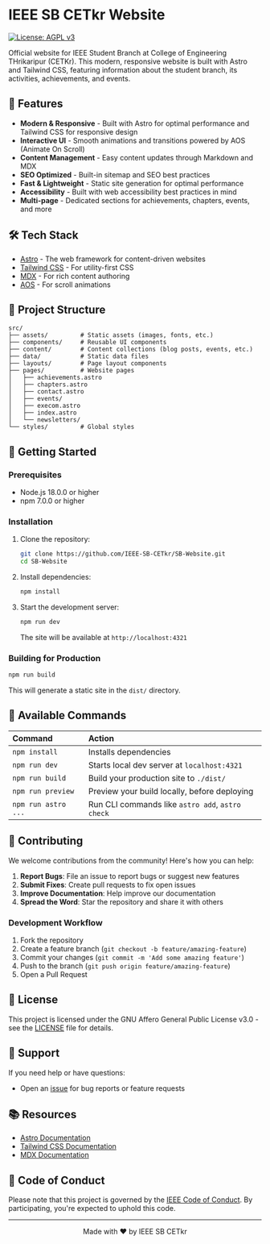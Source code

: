 # IEEE SB CETkr Website

[![License: AGPL v3](https://img.shields.io/badge/License-AGPL_v3-blue.svg)](https://www.gnu.org/licenses/agpl-3.0)

Official website for IEEE Student Branch at College of Engineering THrikaripur (CETKr). This modern, responsive website is built with Astro and Tailwind CSS, featuring information about the student branch, its activities, achievements, and events.

## 🚀 Features

- **Modern & Responsive** - Built with Astro for optimal performance and Tailwind CSS for responsive design
- **Interactive UI** - Smooth animations and transitions powered by AOS (Animate On Scroll)
- **Content Management** - Easy content updates through Markdown and MDX
- **SEO Optimized** - Built-in sitemap and SEO best practices
- **Fast & Lightweight** - Static site generation for optimal performance
- **Accessibility** - Built with web accessibility best practices in mind
- **Multi-page** - Dedicated sections for achievements, chapters, events, and more

## 🛠️ Tech Stack

- [Astro](https://astro.build/) - The web framework for content-driven websites
- [Tailwind CSS](https://tailwindcss.com/) - For utility-first CSS
- [MDX](https://mdxjs.com/) - For rich content authoring
- [AOS](https://michalsnik.github.io/aos/) - For scroll animations

## 📂 Project Structure

```
src/
├── assets/         # Static assets (images, fonts, etc.)
├── components/     # Reusable UI components
├── content/        # Content collections (blog posts, events, etc.)
├── data/           # Static data files
├── layouts/        # Page layout components
├── pages/          # Website pages
│   ├── achievements.astro
│   ├── chapters.astro
│   ├── contact.astro
│   ├── events/
│   ├── execom.astro
│   ├── index.astro
│   └── newsletters/
└── styles/         # Global styles
```

## 🚀 Getting Started

### Prerequisites

- Node.js 18.0.0 or higher
- npm 7.0.0 or higher

### Installation

1. Clone the repository:
   ```bash
   git clone https://github.com/IEEE-SB-CETkr/SB-Website.git
   cd SB-Website
   ```

2. Install dependencies:
   ```bash
   npm install
   ```

3. Start the development server:
   ```bash
   npm run dev
   ```
   The site will be available at `http://localhost:4321`

### Building for Production

```bash
npm run build
```

This will generate a static site in the `dist/` directory.

## 🧞 Available Commands

| Command                   | Action                                           |
| :------------------------ | :----------------------------------------------- |
| `npm install`             | Installs dependencies                            |
| `npm run dev`             | Starts local dev server at `localhost:4321`      |
| `npm run build`           | Build your production site to `./dist/`          |
| `npm run preview`         | Preview your build locally, before deploying     |
| `npm run astro ...`       | Run CLI commands like `astro add`, `astro check` |


## 📝 Contributing

We welcome contributions from the community! Here's how you can help:

1. **Report Bugs**: File an issue to report bugs or suggest new features
2. **Submit Fixes**: Create pull requests to fix open issues
3. **Improve Documentation**: Help improve our documentation
4. **Spread the Word**: Star the repository and share it with others

### Development Workflow

1. Fork the repository
2. Create a feature branch (`git checkout -b feature/amazing-feature`)
3. Commit your changes (`git commit -m 'Add some amazing feature'`)
4. Push to the branch (`git push origin feature/amazing-feature`)
5. Open a Pull Request

## 📄 License

This project is licensed under the GNU Affero General Public License v3.0 - see the [LICENSE](LICENSE) file for details.

## 👥 Support

If you need help or have questions:

- Open an [issue](https://github.com/IEEE-SB-CETkr/SB-Website/issues) for bug reports or feature requests

## 📚 Resources

- [Astro Documentation](https://docs.astro.build/)
- [Tailwind CSS Documentation](https://tailwindcss.com/docs)
- [MDX Documentation](https://mdxjs.com/)

## 📜 Code of Conduct

Please note that this project is governed by the [IEEE Code of Conduct](https://www.ieee.org/about/corporate/governance/p9-26.pdf). By participating, you're expected to uphold this code.

---

<div align="center">
  Made with ❤️ by IEEE SB CETkr
</div>

